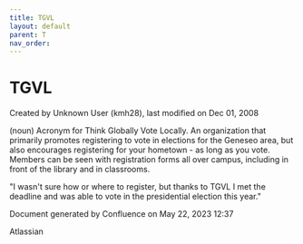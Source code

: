 ```yaml
---
title: TGVL
layout: default
parent: T
nav_order:
---
```


# TGVL

Created by  Unknown User (kmh28), last modified on Dec 01, 2008

(noun) Acronym for Think Globally Vote Locally. An organization that primarily promotes registering to vote in elections for the Geneseo area, but also encourages registering for your hometown - as long as you vote. Members can be seen with registration forms all over campus, including in front of the library and in classrooms.

&quot;I wasn't sure how or where to register, but thanks to TGVL I met the deadline and was able to vote in the presidential election this year.&quot; 

Document generated by Confluence on May 22, 2023 12:37

Atlassian
